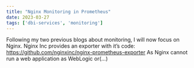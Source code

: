 ```yaml
---
title: "Nginx Monitoring in Prometheus"
date: 2023-03-27
tags: ['dbi-services', 'monitoring']
---
```

Following my two previous blogs about monitoring, I will now focus on Nginx. Nginx Inc provides an exporter with it’s code: https://github.com/nginxinc/nginx-prometheus-exporter As Nginx cannot run a web application as WebLogic or(…)